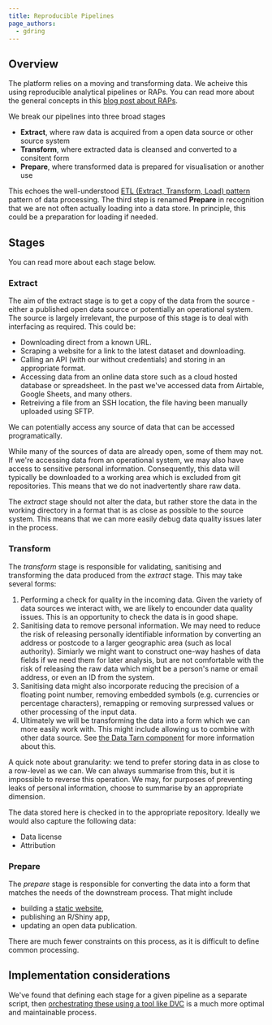 ```yaml
---
title: Reproducible Pipelines
page_authors:
  - gdring
---
```


## Overview

The platform relies on a moving and transforming data.
We acheive this using reproducible analytical pipelines or RAPs.
You can read more about the general concepts in this
[blog post about RAPs](https://open-innovations.org/blog/2022-09-14-reproducible-analytical-pipelines-reproducible-analytical-pipelines-reproducible-analytical-pipelines).

We break our pipelines into three broad stages

* __Extract__, where raw data is acquired from a open data source or other source system
* __Transform__, where extracted data is cleansed and converted to a consitent form
* __Prepare__, where transformed data is prepared for visualisation or another use

This echoes the well-understood [ETL (Extract, Transform, Load) pattern](https://en.wikipedia.org/wiki/Extract,_transform,_load) pattern of data processing.
The third step is renamed __Prepare__ in recognition that we are not often actually loading into a data store. In principle, this could be a preparation for loading if needed.

## Stages

You can read more about each stage below.

### Extract

The aim of the extract stage is to get a copy of the data from the source - either a published open data source or potentially an operational system.
The source is largely irrelevant, the purpose of this stage is to deal with interfacing as required. This could be:

* Downloading direct from a known URL.
* Scraping a website for a link to the latest dataset and downloading.
* Calling an API (with our without credentials) and storing in an appropriate format.
* Accessing data from an online data store such as a cloud hosted database or spreadsheet. In the past we've accessed data from Airtable, Google Sheets, and many others.
* Retreiving a file from an SSH location, the file having been manually uploaded using SFTP.

We can potentially access any source of data that can be accessed programatically.

While many of the sources of data are already open, some of them may not.
If we're accessing data from an operational system, we may also have access to sensitive personal information.
Consequently, this data will typically be downloaded to a working area which is excluded from git repositories.
This means that we do not inadvertently share raw data.

The _extract_ stage should not alter the data, but rather store the data in the working directory in a format that is as close as possible to the source system.
This means that we can more easily debug data quality issues later in the process.

### Transform

The _transform_ stage is responsible for validating, sanitising and transforming the data produced from the _extract_ stage.
This may take several forms:

1. Performing a check for quality in the incoming data.
   Given the variety of data sources we interact with, we are likely to encounder data quality issues.
   This is an opportunity to check the data is in good shape.
2. Sanitising data to remove personal information.
   We may need to reduce the risk of releasing personally identifiable information by
   converting an address or postcode to a larger geographic area (such as local authority).
   Simiarly we might want to construct one-way hashes of data fields if we need them for later analysis,
   but are not comfortable with the risk of releasing the raw data which might be a person's name or
   email address, or even an ID from the system.
3. Sanitising data might also incorporate reducing the precision of a floating point number, removing
   embedded symbols (e.g. currencies or percentage characters), remapping or removing surpressed values
   or other processing of the input data.
4. Ultimately we will be transforming the data into a form which we can more easily work with.
   This might include allowing us to combine with other data source.
   See [the Data Tarn component](/components/data-tarn/) for more information about this.

A quick note about granularity: we tend to prefer storing data in as close to a row-level as we can.
We can always summarise from this, but it is impossible to reverse this operation.
We may, for purposes of preventing leaks of personal information, choose to summarise by an appropriate dimension.

The data stored here is checked in to the appropriate repository. Ideally we would also capture the following data:

* Data license
* Attribution

### Prepare

The _prepare_ stage is responsible for converting the data into a form that matches the needs of the downstream process.
That might include

* building a [static website](/tech-stack/static-site-generation/),
* publishing an R/Shiny app,
* updating an open data publication.

There are much fewer constraints on this process, as it is difficult to define common processing.

## Implementation considerations

We've found that defining each stage for a given pipeline as a separate script, then [orchestrating these using a tool like DVC](/test-stack/pipeline-orchestration/) is a much more optimal and maintainable process.